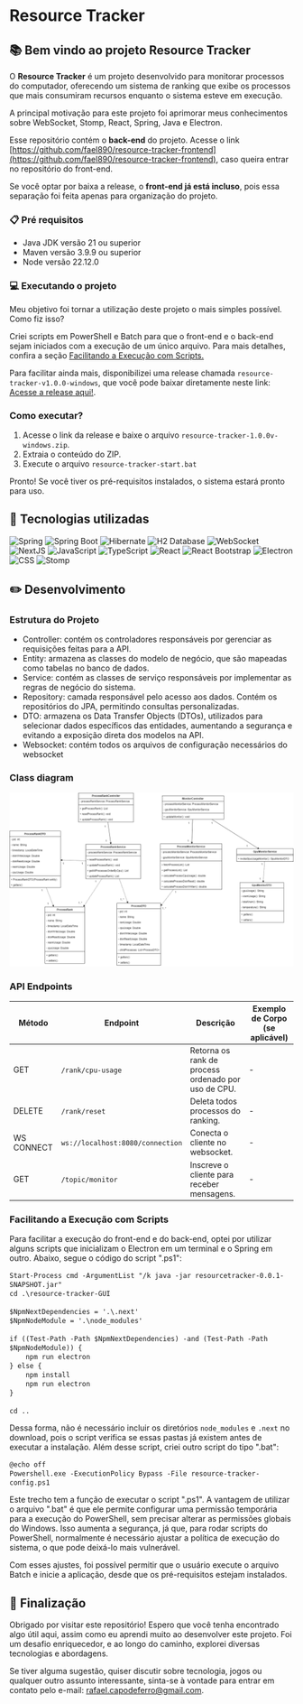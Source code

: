 # Resource Tracker

## :books: Bem vindo ao projeto Resource Tracker
O **Resource Tracker** é um projeto desenvolvido para monitorar processos do computador, oferecendo um sistema de ranking que exibe os processos que mais consumiram recursos enquanto o sistema esteve em execução.

A principal motivação para este projeto foi aprimorar meus conhecimentos sobre WebSocket, Stomp, React, Spring, Java e Electron. 

Esse repositório contém o **back-end** do projeto. Acesse o link [https://github.com/fael890/resource-tracker-frontend](https://github.com/fael890/resource-tracker-frontend), caso queira entrar no repositório do front-end.

Se você optar por baixa a release, o **front-end já está incluso**, pois essa separação foi feita apenas para organização do projeto.

### :clipboard: Pré requisitos
- Java JDK versão 21 ou superior
- Maven versão 3.9.9 ou superior
- Node versão 22.12.0

### :computer: Executando o projeto
Meu objetivo foi tornar a utilização deste projeto o mais simples possível. Como fiz isso?

Criei scripts em PowerShell e Batch para que o front-end e o back-end sejam iniciados com a execução de um único arquivo. Para mais detalhes, confira a seção [Facilitando a Execução com Scripts.]() 

Para facilitar ainda mais, disponibilizei uma release chamada `resource-tracker-v1.0.0-windows`, que você pode baixar diretamente neste link: [Acesse a release aqui!]().

### Como executar?

1. Acesse o link da release e baixe o arquivo `resource-tracker-1.0.0v-windows.zip`.
2. Extraia o conteúdo do ZIP.
3. Execute o arquivo `resource-tracker-start.bat`

Pronto! Se você tiver os pré-requisitos instalados, o sistema estará pronto para uso. 

## :book: Tecnologias utilizadas

![Spring](https://img.shields.io/badge/-Spring-6DB33F?style=for-the-badge&logo=spring&logoColor=white) ![Spring Boot](https://img.shields.io/badge/-Spring%20Boot-6DB33F?style=for-the-badge&logo=springboot&logoColor=white) ![Hibernate](https://img.shields.io/badge/-Hibernate-59666C?style=for-the-badge&logo=Hibernate&logoColor=white) ![H2 Database](https://img.shields.io/badge/-H2%20Database-09476B?style=for-the-badge&logo=h2database&logoColor=white) ![WebSocket](https://img.shields.io/badge/-WebSocket-535D6C?style=for-the-badge&) ![NextJS](https://img.shields.io/badge/NextJS-000000?style=for-the-badge&logo=nextdotjs&logoColor=white) ![JavaScript](https://img.shields.io/badge/-JavaScript-F7DF1E?style=for-the-badge&logo=JavaScript&logoColor=white) ![TypeScript](https://img.shields.io/badge/-TypeScript-3178C6?style=for-the-badge&logo=typescript&logoColor=white) ![React](https://img.shields.io/badge/-ReactJs-61DAFB?style=for-the-badge&logo=react&logoColor=white) ![React Bootstrap](https://img.shields.io/badge/-React%20Bootstrap-41E0FD?style=for-the-badge&logo=reactbootstrap&logoColor=white) ![Electron](https://img.shields.io/badge/-Electron-47848F?style=for-the-badge&logo=electron&logoColor=white) ![CSS](https://img.shields.io/badge/-CSS-663399?style=for-the-badge&logo=css&logoColor=white) ![Stomp](https://img.shields.io/badge/-Stomp-535D6C?style=for-the-badge)

## :pencil2: Desenvolvimento
### Estrutura do Projeto
- Controller: contém os controladores responsáveis por gerenciar as requisições feitas para a API.
- Entity: armazena as classes do modelo de negócio, que são mapeadas como tabelas no banco de dados.
- Service: contém as classes de serviço responsáveis por implementar as regras de negócio do sistema.
- Repository: camada responsável pelo acesso aos dados. Contém os repositórios do JPA, permitindo consultas personalizadas.
- DTO: armazena os Data Transfer Objects (DTOs), utilizados para selecionar dados específicos das entidades, aumentando a segurança e evitando a exposição direta dos modelos na API.
- Websocket: contém todos os arquivos de configuração necessários do websocket

### Class diagram

![Class Digrama Image](class_diagram_v3.png)

### API Endpoints

| Método   | Endpoint                         | Descrição                                            | Exemplo de Corpo (se aplicável)             |
|----------|----------------------------------|------------------------------------------------------|---------------------------------------------|
| GET      | `/rank/cpu-usage`                | Retorna os rank de process ordenado por uso de CPU.  | -                                           |
| DELETE   | `/rank/reset`                    | Deleta todos processos do ranking.                   | -                                           |
|WS CONNECT| `ws://localhost:8080/connection` | Conecta o cliente no websocket.                      | -                                           |
| GET      | `/topic/monitor`                 | Inscreve o cliente para receber mensagens.           | -                                           |

### Facilitando a Execução com Scripts

Para facilitar a execução do front-end e do back-end, optei por utilizar alguns scripts que inicializam o Electron em um terminal e o Spring em outro. Abaixo, segue o código do script ".ps1":

````
Start-Process cmd -ArgumentList "/k java -jar resourcetracker-0.0.1-SNAPSHOT.jar" 
cd .\resource-tracker-GUI

$NpmNextDependencies = '.\.next'
$NpmNodeModule = '.\node_modules'

if ((Test-Path -Path $NpmNextDependencies) -and (Test-Path -Path $NpmNodeModule)) {
    npm run electron
} else {
    npm install
    npm run electron
}

cd ..
````
Dessa forma, não é necessário incluir os diretórios `node_modules` e `.next` no download, pois o script verifica se essas pastas já existem antes de executar a instalação.
Além desse script, criei outro script do tipo ".bat":

````
@echo off
Powershell.exe -ExecutionPolicy Bypass -File resource-tracker-config.ps1
````
Este trecho tem a função de executar o script ".ps1". A vantagem de utilizar o arquivo ".bat" é que ele permite configurar uma permissão temporária para a execução do PowerShell, sem precisar alterar as permissões globais do Windows. Isso aumenta a segurança, já que, para rodar scripts do PowerShell, normalmente é necessário ajustar a política de execução do sistema, o que pode deixá-lo mais vulnerável.

Com esses ajustes, foi possível permitir que o usuário execute o arquivo Batch e inicie a aplicação, desde que os pré-requisitos estejam instalados.

## :rocket: Finalização
Obrigado por visitar este repositório! Espero que você tenha encontrado algo útil aqui, assim como eu aprendi muito ao desenvolver este projeto. Foi um desafio enriquecedor, e ao longo do caminho, explorei diversas tecnologias e abordagens.

Se tiver alguma sugestão, quiser discutir sobre tecnologia, jogos ou qualquer outro assunto interessante, sinta-se à vontade para entrar em contato pelo e-mail: rafael.capodeferro@gmail.com.